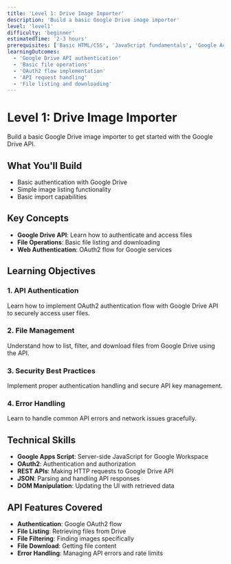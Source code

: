 ```yaml
---
title: 'Level 1: Drive Image Importer'
description: 'Build a basic Google Drive image importer'
level: 'level1'
difficulty: 'beginner'
estimatedTime: '2-3 hours'
prerequisites: ['Basic HTML/CSS', 'JavaScript fundamentals', 'Google Account']
learningOutcomes:
  - 'Google Drive API authentication'
  - 'Basic file operations'
  - 'OAuth2 flow implementation'
  - 'API request handling'
  - 'File listing and downloading'
---
```


# Level 1: Drive Image Importer

Build a basic Google Drive image importer to get started with the Google Drive API.

## What You'll Build

- Basic authentication with Google Drive
- Simple image listing functionality
- Basic import capabilities

## Key Concepts

- **Google Drive API**: Learn how to authenticate and access files
- **File Operations**: Basic file listing and downloading
- **Web Authentication**: OAuth2 flow for Google services

## Learning Objectives

### 1. API Authentication

Learn how to implement OAuth2 authentication flow with Google Drive API to securely access user files.

### 2. File Management

Understand how to list, filter, and download files from Google Drive using the API.

### 3. Security Best Practices

Implement proper authentication handling and secure API key management.

### 4. Error Handling

Learn to handle common API errors and network issues gracefully.

## Technical Skills

- **Google Apps Script**: Server-side JavaScript for Google Workspace
- **OAuth2**: Authentication and authorization
- **REST APIs**: Making HTTP requests to Google Drive API
- **JSON**: Parsing and handling API responses
- **DOM Manipulation**: Updating the UI with retrieved data

## API Features Covered

- **Authentication**: Google OAuth2 flow
- **File Listing**: Retrieving files from Drive
- **File Filtering**: Finding images specifically
- **File Download**: Getting file content
- **Error Handling**: Managing API errors and rate limits

